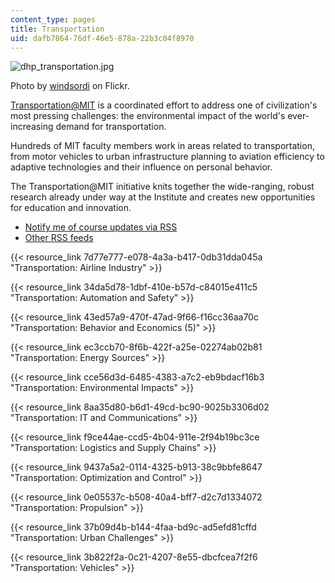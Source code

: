 ```yaml
---
content_type: pages
title: Transportation
uid: dafb7864-76df-46e5-878a-22b3c04f8970
---
```

![dhp_transportation.jpg](https://ocw.mit.edu/courses/transportation-courses/dhp_transportation.jpg)

Photo by [windsordi](http://www.flickr.com/photos/windsordi/4972633078/) on Flickr.

[Transportation@MIT](http://transportation.mit.edu/) is a coordinated effort to address one of civilization's most pressing challenges: the environmental impact of the world's ever-increasing demand for transportation.

Hundreds of MIT faculty members work in areas related to transportation, from motor vehicles to urban infrastructure planning to aviation efficiency to adaptive technologies and their influence on personal behavior.

The Transportation@MIT initiative knits together the wide-ranging, robust research already under way at the Institute and creates new opportunities for education and innovation.

- [Notify me of course updates via RSS](https://ocw.mit.edu/rss/new/mit-newcourses-transportation.xml)
- [Other RSS feeds](https://ocw.mit.edu/help/rss)

{{< resource_link 7d77e777-e078-4a3a-b417-0db31dda045a "Transportation: Airline Industry" >}}

{{< resource_link 34da5d78-1dbf-410e-b57d-c84015e411c5 "Transportation: Automation and Safety" >}}

{{< resource_link 43ed57a9-470f-47ad-9f66-f16cc36aa70c "Transportation: Behavior and Economics (5)" >}}

{{< resource_link ec3ccb70-8f6b-422f-a25e-02274ab02b81 "Transportation: Energy Sources" >}}

{{< resource_link cce56d3d-6485-4383-a7c2-eb9bdacf16b3 "Transportation: Environmental Impacts" >}}

{{< resource_link 8aa35d80-b6d1-49cd-bc90-9025b3306d02 "Transportation: IT and Communications" >}}

{{< resource_link f9ce44ae-ccd5-4b04-911e-2f94b19bc3ce "Transportation: Logistics and Supply Chains" >}}

{{< resource_link 9437a5a2-0114-4325-b913-38c9bbfe8647 "Transportation: Optimization and Control" >}}

{{< resource_link 0e05537c-b508-40a4-bff7-d2c7d1334072 "Transportation: Propulsion" >}}

{{< resource_link 37b09d4b-b144-4faa-bd9c-ad5efd81cffd "Transportation: Urban Challenges" >}}

{{< resource_link 3b822f2a-0c21-4207-8e55-dbcfcea7f2f6 "Transportation: Vehicles" >}}